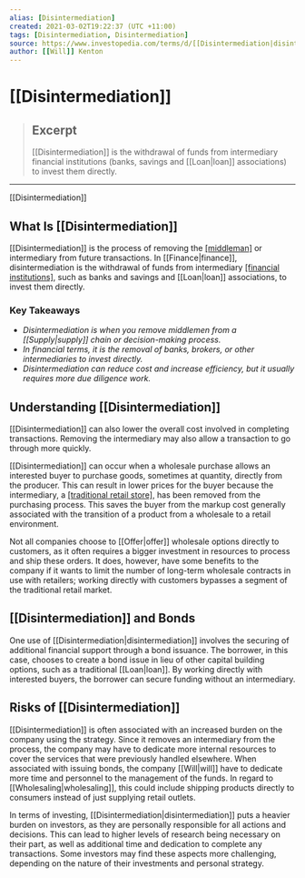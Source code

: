 ```yaml
---
alias: [Disintermediation]
created: 2021-03-02T19:22:37 (UTC +11:00)
tags: [Disintermediation, Disintermediation]
source: https://www.investopedia.com/terms/d/[[Disintermediation|disintermediation]].asp
author: [[Will]] Kenton
---
```


# [[Disintermediation]]

> ## Excerpt
> [[Disintermediation]] is the withdrawal of funds from intermediary financial institutions (banks, savings and [[Loan|loan]] associations) to invest them directly.

---

[[Disintermediation]]
## What Is [[Disintermediation]]

[[Disintermediation]] is the process of removing the [[middleman]](https://www.investopedia.com/terms/m/middleman.asp) or intermediary from future transactions. In [[Finance|finance]], disintermediation is the withdrawal of funds from intermediary [[financial institutions]](https://www.investopedia.com/terms/f/financialinstitution.asp), such as banks and savings and [[Loan|loan]] associations, to invest them directly.

### Key Takeaways

-   _Disintermediation is when you remove middlemen from a [[Supply|supply]] chain or decision-making process._
-   _In financial terms, it is the removal of banks, brokers, or other intermediaries to invest directly._
-   _Disintermediation can reduce cost and increase efficiency, but it usually requires more due diligence work._

## Understanding [[Disintermediation]]

[[Disintermediation]] can also lower the overall cost involved in completing transactions. Removing the intermediary may also allow a transaction to go through more quickly.

[[Disintermediation]] can occur when a wholesale purchase allows an interested buyer to purchase goods, sometimes at quantity, directly from the producer. This can result in lower prices for the buyer because the intermediary, a [[traditional retail store]](https://www.investopedia.com/articles/markets/122415/worlds-top-10-retailers-wmt-cost.asp), has been removed from the purchasing process. This saves the buyer from the markup cost generally associated with the transition of a product from a wholesale to a retail environment.

Not all companies choose to [[Offer|offer]] wholesale options directly to customers, as it often requires a bigger investment in resources to process and ship these orders. It does, however, have some benefits to the company if it wants to limit the number of long-term wholesale contracts in use with retailers; working directly with customers bypasses a segment of the traditional retail market.

## [[Disintermediation]] and Bonds

One use of [[Disintermediation|disintermediation]] involves the securing of additional financial support through a bond issuance. The borrower, in this case, chooses to create a bond issue in lieu of other capital building options, such as a traditional [[Loan|loan]]. By working directly with interested buyers, the borrower can secure funding without an intermediary.

## Risks of [[Disintermediation]]

[[Disintermediation]] is often associated with an increased burden on the company using the strategy. Since it removes an intermediary from the process, the company may have to dedicate more internal resources to cover the services that were previously handled elsewhere. When associated with issuing bonds, the company [[Will|will]] have to dedicate more time and personnel to the management of the funds. In regard to [[Wholesaling|wholesaling]], this could include shipping products directly to consumers instead of just supplying retail outlets.

In terms of investing, [[Disintermediation|disintermediation]] puts a heavier burden on investors, as they are personally responsible for all actions and decisions. This can lead to higher levels of research being necessary on their part, as well as additional time and dedication to complete any transactions. Some investors may find these aspects more challenging, depending on the nature of their investments and personal strategy.
